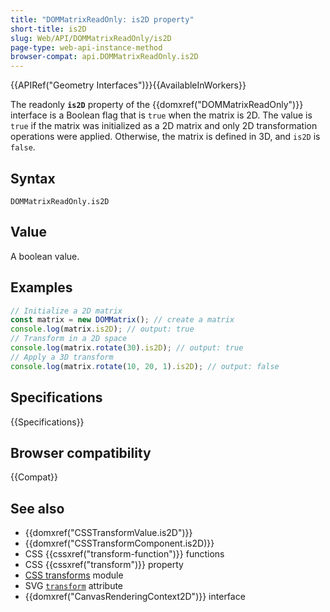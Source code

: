 ```yaml
---
title: "DOMMatrixReadOnly: is2D property"
short-title: is2D
slug: Web/API/DOMMatrixReadOnly/is2D
page-type: web-api-instance-method
browser-compat: api.DOMMatrixReadOnly.is2D
---
```


{{APIRef("Geometry Interfaces")}}{{AvailableInWorkers}}

The readonly **`is2D`** property of the {{domxref("DOMMatrixReadOnly")}} interface is a Boolean flag that is `true` when the matrix is 2D. The value is `true` if the matrix was initialized as a 2D matrix and only 2D transformation operations were applied. Otherwise, the matrix is defined in 3D, and `is2D` is `false`.

## Syntax

```js-nolint
DOMMatrixReadOnly.is2D
```

## Value

A boolean value.

## Examples

```js
// Initialize a 2D matrix
const matrix = new DOMMatrix(); // create a matrix
console.log(matrix.is2D); // output: true
// Transform in a 2D space
console.log(matrix.rotate(30).is2D); // output: true
// Apply a 3D transform
console.log(matrix.rotate(10, 20, 1).is2D); // output: false
```

## Specifications

{{Specifications}}

## Browser compatibility

{{Compat}}

## See also

- {{domxref("CSSTransformValue.is2D")}}
- {{domxref("CSSTransformComponent.is2D)}}
- CSS {{cssxref("transform-function")}} functions
- CSS {{cssxref("transform")}} property
- [CSS transforms](/en-US/docs/Web/CSS/CSS_transforms) module
- SVG [`transform`](/en-US/docs/Web/SVG/Attribute/transform) attribute
- {{domxref("CanvasRenderingContext2D")}} interface
